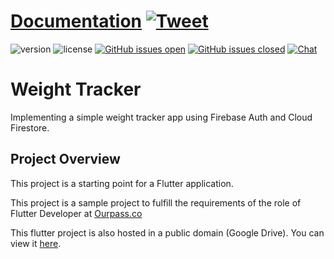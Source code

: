 # [Documentation](https://github.com/5ran6/weight_tracker) [![Tweet](https://img.shields.io/twitter/url/http/shields.io.svg?style=social&logo=twitter)](https://twitter.com/5ran6)


![version](https://img.shields.io/badge/version-1.0.0-blue.svg)  ![license](https://img.shields.io/badge/license-APACHE-blue.svg) [![GitHub issues open](https://img.shields.io/github/issues/5ran6/weight_tracker.svg?maxAge=2592000)](https://github.com/5ran6/weight_tracker/issues?q=is%3Aopen+is%3Aissue) [![GitHub issues closed](https://img.shields.io/github/issues-closed-raw/5ran6/weight_tracker.svg?maxAge=2592000)](https://github.com/5ran6/weight_tracker/issues?q=is%3Aissue+is%3Aclosed) [![Chat](https://img.shields.io/badge/chat-on%20whatsapp-7289da.svg)](https://wa.me/2348036339292)


# Weight Tracker

Implementing a simple weight tracker app using Firebase Auth and Cloud Firestore.

## Project Overview

This project is a starting point for a Flutter application.

This project is a sample project to fulfill the requirements of the role of Flutter Developer at [Ourpass.co](https://ourpass.co)

This flutter project is also hosted in a public domain (Google Drive). You can view it
[here](https://flutter.dev/docs).